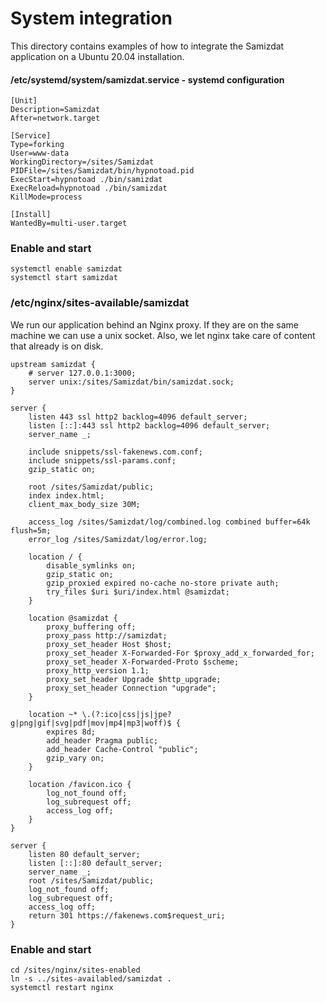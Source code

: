 # System integration

This directory contains examples of how to integrate the Samizdat application on a Ubuntu 20.04 installation.

#### /etc/systemd/system/samizdat.service - systemd configuration

    [Unit]
    Description=Samizdat
    After=network.target
    
    [Service]
    Type=forking
    User=www-data
    WorkingDirectory=/sites/Samizdat
    PIDFile=/sites/Samizdat/bin/hypnotoad.pid
    ExecStart=hypnotoad ./bin/samizdat
    ExecReload=hypnotoad ./bin/samizdat
    KillMode=process
    
    [Install]
    WantedBy=multi-user.target

### Enable and start
    
    systemctl enable samizdat
    systemctl start samizdat

### /etc/nginx/sites-available/samizdat

We run our application behind an Nginx proxy. If they are on the same machine we can use a
unix socket. Also, we let nginx take care of content that already is on disk.

    upstream samizdat {
        # server 127.0.0.1:3000;
        server unix:/sites/Samizdat/bin/samizdat.sock;
    }

    server {
        listen 443 ssl http2 backlog=4096 default_server;
        listen [::]:443 ssl http2 backlog=4096 default_server;
        server_name _;
        
        include snippets/ssl-fakenews.com.conf;
        include snippets/ssl-params.conf;
        gzip_static on;
        
        root /sites/Samizdat/public;
        index index.html;
        client_max_body_size 30M;
        
        access_log /sites/Samizdat/log/combined.log combined buffer=64k flush=5m;
        error_log /sites/Samizdat/log/error.log;
        
        location / {
            disable_symlinks on;
            gzip_static on;
            gzip_proxied expired no-cache no-store private auth;
            try_files $uri $uri/index.html @samizdat;
        }

        location @samizdat {
            proxy_buffering off;
            proxy_pass http://samizdat;
            proxy_set_header Host $host;
            proxy_set_header X-Forwarded-For $proxy_add_x_forwarded_for;
            proxy_set_header X-Forwarded-Proto $scheme;
            proxy_http_version 1.1;
            proxy_set_header Upgrade $http_upgrade;
            proxy_set_header Connection "upgrade";
        }
        
        location ~* \.(?:ico|css|js|jpe?g|png|gif|svg|pdf|mov|mp4|mp3|woff)$ {
            expires 8d;
            add_header Pragma public;
            add_header Cache-Control "public";
            gzip_vary on;
        }
        
        location /favicon.ico {
            log_not_found off;
            log_subrequest off; 
            access_log off;
        }
    }

    server {
        listen 80 default_server;
        listen [::]:80 default_server;
        server_name _;
        root /sites/Samizdat/public;
        log_not_found off;
        log_subrequest off;
        access_log off;
        return 301 https://fakenews.com$request_uri;
    }

### Enable and start

    cd /sites/nginx/sites-enabled
    ln -s ../sites-availabled/samizdat .
    systemctl restart nginx